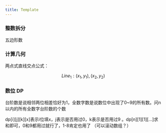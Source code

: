 ```yaml
---
title: Template
---
```

### 整数拆分
五边形数

### 计算几何
两点式直线交点公式：

$$Line_1:(x_1, y_1), (x_2, y_2)$$


### 数位 DP

台阶数是说相邻两位相差恰好为1，全数字数是说数位中出现了0~9的所有数。问n以内的所有全数字台阶数的个数

dp[i][j][k][x]表示i位填x，j表示是否用过0，k表示是否用过9 。dp[n][1][1][...]求和即可，0和9都用过就行了，1-8肯定也用了
（可以滚动数组？）

